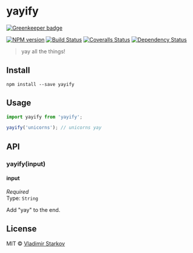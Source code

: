 # yayify

[![Greenkeeper badge](https://badges.greenkeeper.io/iamstarkov/yayify.svg)](https://greenkeeper.io/)

[![NPM version][npm-image]][npm-url]
[![Build Status][travis-image]][travis-url]
[![Coveralls Status][coveralls-image]][coveralls-url]
[![Dependency Status][depstat-image]][depstat-url]

> yay all the things!

## Install

    npm install --save yayify

## Usage

```js
import yayify from 'yayify';

yayify('unicorns'); // unicorns yay
```

## API

### yayify(input)

#### input

*Required*  
Type: `String`

Add "yay" to the end.

## License

MIT © [Vladimir Starkov](https://iamstarkov.com)

[npm-url]: https://npmjs.org/package/yayify
[npm-image]: https://img.shields.io/npm/v/yayify.svg?style=flat-square

[travis-url]: https://travis-ci.org/iamstarkov/yayify
[travis-image]: https://img.shields.io/travis/iamstarkov/yayify.svg?style=flat-square

[coveralls-url]: https://coveralls.io/r/iamstarkov/yayify
[coveralls-image]: https://img.shields.io/coveralls/iamstarkov/yayify.svg?style=flat-square

[depstat-url]: https://david-dm.org/iamstarkov/yayify
[depstat-image]: https://david-dm.org/iamstarkov/yayify.svg?style=flat-square
